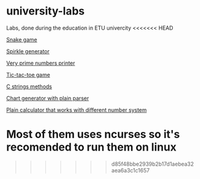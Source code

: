 # university-labs
Labs, done during the education in ETU univercity
<<<<<<< HEAD

[Snake game](https://github.com/Phytonmk/university-labs/snake)

[Spirkle generator](https://github.com/Phytonmk/university-labs/spirkle)

[Very prime numbers printer](https://github.com/Phytonmk/university-labs/very-simple-numbers)

[Tic-tac-toe game](https://github.com/Phytonmk/university-labs/ttt)

[C strings methods](https://github.com/Phytonmk/university-labs/strings-methods)

[Chart generator with plain parser](https://github.com/Phytonmk/university-labs/strings-methods)

[Plain calculator that works with different number system](https://github.com/Phytonmk/university-labs/strings-methods)

Most of them uses **ncurses** so it's recomended to run them on linux
=======
>>>>>>> d85f48bbe2939b2b17d1aebea32aea6a3c1c1657

